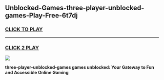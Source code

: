
## Unblocked-Games-three-player-unblocked-games-Play-Free-6t7dj
<h3>
<a href="https://premium76.site?title=three-player-unblocked-games&ref=10A">CLICK TO PLAY</a></h3>
<hr>

<h3>
<a href="https://premium76.site?title=three-player-unblocked-games&ref=10A">CLICK 2 PLAY</a>
  
</h3>

<a href="https://premium76.site?title=three-player-unblocked-games&ref=10A"><img src="https://clearcache.store/games.png"></a>


**three-player-unblocked-games games unblocked: Your Gateway to Fun and Accessible Online Gaming**
